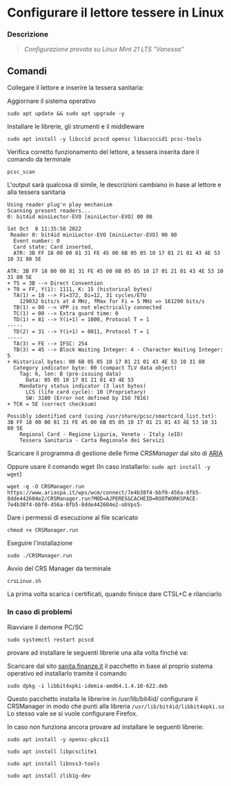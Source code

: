 # Configurare il lettore tessere in Linux

### Descrizione

> _Configurazione provata su Linux Mint 21 LTS "Vanessa"_

## Comandi

Collegare il lettore e inserire la tessera sanitaria:

Aggiornare il sistema operativo

`sudo apt update && sudo apt upgrade -y`

Installare le librerie, gli strumenti e il middleware

`sudo apt install -y libccid pcscd opensc libacsccid1 pcsc-tools`

Verifica corretto funzionamento del lettore, a tessera inserita dare il comando da terminale

`pcsc_scan`

L'output sarà qualcosa di simile, le descrizioni cambiano in base al lettore e alla tessera sanitaria

```
Using reader plug'n play mechanism
Scanning present readers...
0: bit4id miniLector-EVO [miniLector-EVO] 00 00
 
Sat Oct  8 11:35:58 2022
 Reader 0: bit4id miniLector-EVO [miniLector-EVO] 00 00
  Event number: 0
  Card state: Card inserted, 
  ATR: 3B FF 18 00 00 81 31 FE 45 00 6B 05 05 10 17 01 21 01 43 4E 53 10 31 80 5E

ATR: 3B FF 18 00 00 81 31 FE 45 00 6B 05 05 10 17 01 21 01 43 4E 53 10 31 80 5E
+ TS = 3B --> Direct Convention
+ T0 = FF, Y(1): 1111, K: 15 (historical bytes)
  TA(1) = 18 --> Fi=372, Di=12, 31 cycles/ETU
    129032 bits/s at 4 MHz, fMax for Fi = 5 MHz => 161290 bits/s
  TB(1) = 00 --> VPP is not electrically connected
  TC(1) = 00 --> Extra guard time: 0
  TD(1) = 81 --> Y(i+1) = 1000, Protocol T = 1 
-----
  TD(2) = 31 --> Y(i+1) = 0011, Protocol T = 1 
-----
  TA(3) = FE --> IFSC: 254
  TB(3) = 45 --> Block Waiting Integer: 4 - Character Waiting Integer: 5
+ Historical bytes: 00 6B 05 05 10 17 01 21 01 43 4E 53 10 31 80
  Category indicator byte: 00 (compact TLV data object)
    Tag: 6, len: B (pre-issuing data)
      Data: 05 05 10 17 01 21 01 43 4E 53
    Mandatory status indicator (3 last bytes)
      LCS (life card cycle): 10 (Proprietary)
      SW: 3180 (Error not defined by ISO 7816)
+ TCK = 5E (correct checksum)

Possibly identified card (using /usr/share/pcsc/smartcard_list.txt):
3B FF 18 00 00 81 31 FE 45 00 6B 05 05 10 17 01 21 01 43 4E 53 10 31 80 5E
	Regional Card - Regione Liguria, Veneto - Italy (eID)
	Tessera Sanitaria - Carta Regionale dei Servizi
```

Scaricare il programma di gestione delle firme _CRSManager_ dal sito di [ARIA](https://www.ariaspa.it/wps/portal/Aria/Home/DettaglioRedazionale/cosa--facciamo/innovazione-digitale/certificazione-digitale/software-cns)

Oppure usare il comando wget (In caso installarlo: `sudo apt install -y wget`)

`wget -q -O CRSManager.run https://www.ariaspa.it/wps/wcm/connect/7e4b38f4-bbf0-456a-8fb5-8dde442604e2/CRSManager.run?MOD=AJPERES&CACHEID=ROOTWORKSPACE-7e4b38f4-bbf0-456a-8fb5-8dde442604e2-obVps5-`

Dare i permessi di esecuzione al file scaricato

`chmod +x CRSManager.run`

Eseguire l'installazione

`sudo ./CRSManager.run`

Avvio del CRS Manager da terminale

`crsLinux.sh`

La prima volta scarica i certificati, quando finisce dare CTSL+C e rilanciarlo

### In caso di problemi

Riavviare il demone PC/SC

`sudo systemctl restart pcscd`

provare ad installare le seguenti librerie una alla volta finché va:

Scaricare dal sito [sanita.finanze.it](https://sistemats1.sanita.finanze.it/portale/elenco-driver-cittadini-modalita-accesso) il pacchetto in base al proprio sistema operativo ed installarlo tramite il comando

`sudo dpkg -i libbit4xpki-idemia-amd64.1.4.10-622.deb`

Questo pacchetto installa le librerire in /usr/lib/bit4id/ configurare il CRSManager in modo che punti alla libreria `/usr/lib/bit4id/libbit4opki.so`
Lo stesso vale se si vuole configurare Firefox.

In caso non funziona ancora provare ad installare le seguenti librerie:

`sudo apt install -y opensc-pkcs11`

`sudo apt install libpcsclite1`

`sudo apt install libnss3-tools`

`sudo apt install zlib1g-dev`
